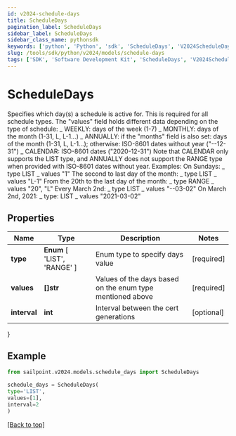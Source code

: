 ```yaml
---
id: v2024-schedule-days
title: ScheduleDays
pagination_label: ScheduleDays
sidebar_label: ScheduleDays
sidebar_class_name: pythonsdk
keywords: ['python', 'Python', 'sdk', 'ScheduleDays', 'V2024ScheduleDays']
slug: /tools/sdk/python/v2024/models/schedule-days
tags: ['SDK', 'Software Development Kit', 'ScheduleDays', 'V2024ScheduleDays']
---
```


# ScheduleDays

Specifies which day(s) a schedule is active for. This is required for all schedule types. The \"values\" field holds different data depending on the type of schedule: _ WEEKLY: days of the week (1-7) _ MONTHLY: days of the month (1-31, L, L-1...) _ ANNUALLY: if the \"months\" field is also set: days of the month (1-31, L, L-1...); otherwise: ISO-8601 dates without year (\"--12-31\") _ CALENDAR: ISO-8601 dates (\"2020-12-31\") Note that CALENDAR only supports the LIST type, and ANNUALLY does not support the RANGE type when provided with ISO-8601 dates without year. Examples: On Sundays: _ type LIST _ values \"1\" The second to last day of the month: _ type LIST _ values \"L-1\" From the 20th to the last day of the month: _ type RANGE _ values \"20\", \"L\" Every March 2nd: _ type LIST _ values \"--03-02\" On March 2nd, 2021: _ type: LIST _ values \"2021-03-02\"

## Properties

| Name | Type | Description | Notes |
| --- | --- | --- | --- |
| **type** | **Enum** [ 'LIST', 'RANGE' ] | Enum type to specify days value | [required] |
| **values** | **[]str** | Values of the days based on the enum type mentioned above | [required] |
| **interval** | **int** | Interval between the cert generations | [optional] |

}

## Example

```python
from sailpoint.v2024.models.schedule_days import ScheduleDays

schedule_days = ScheduleDays(
type='LIST',
values=[1],
interval=2
)

```

[[Back to top]](#)
